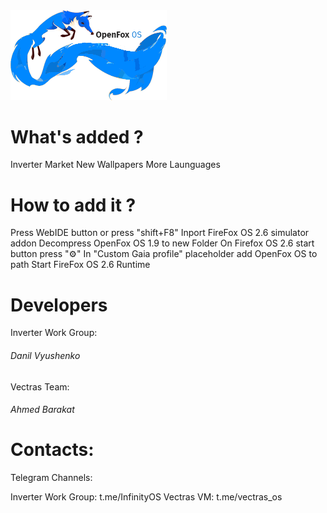 <img src="img/Fxossmall32.png" width="250px">

<h1>What's added ?</h1>

Inverter Market
New Wallpapers
More Launguages

<h1>How to add it ?</h1>

Press WebIDE button or press "shift+F8"
Inport FireFox OS 2.6 simulator addon
Decompress OpenFox OS 1.9 to new Folder
On Firefox OS 2.6 start button press "⚙"
In "Custom Gaia profile" placeholder add OpenFox OS to path
Start FireFox OS 2.6 Runtime 

<h1>Developers</h1>

<p>Inverter Work Group:</p>
<h6>Danil Vyushenko</h6>

<p>Vectras Team:</p>
<h6>Ahmed Barakat </h6>

<h1>Contacts:</h1>
<p>Telegram Channels:</p>
Inverter Work Group: t.me/InfinityOS
Vectras VM: t.me/vectras_os
